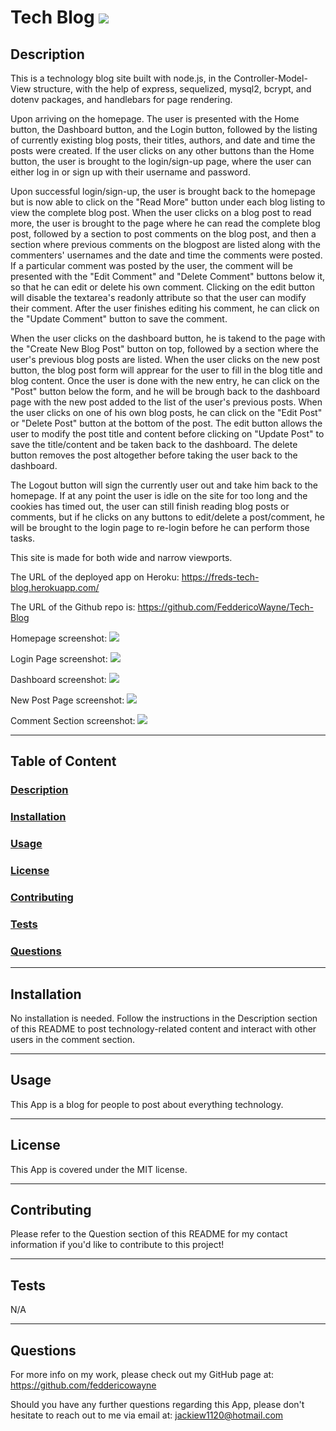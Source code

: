 # Tech Blog <img src="https://img.shields.io/badge/license-MIT-yellow?style=plastic">

  ## <a id="Description">Description</a> 

  This is a technology blog site built with node.js, in the Controller-Model-View structure, with the help of express, sequelized, mysql2, bcrypt, and dotenv packages, and handlebars for page rendering.

  Upon arriving on the homepage. The user is presented with the Home button, the Dashboard button, and the Login button, followed by the listing of currently existing blog posts, their titles, authors, and date and time the posts were created. If the user clicks on any other buttons than the Home button, the user is brought to the login/sign-up page, where the user can either log in or sign up with their username and password.

  Upon successful login/sign-up, the user is brought back to the homepage but is now able to click on the "Read More" button under each blog listing to view the complete blog post. When the user clicks on a blog post to read more, the user is brought to the page where he can read the complete blog post, followed by a section to post comments on the blog post, and then a section where previous comments on the blogpost are listed along with the commenters' usernames and the date and time the comments were posted. If a particular comment was posted by the user, the comment will be presented with the "Edit Comment" and "Delete Comment" buttons below it, so that he can edit or delete his own comment. Clicking on the edit button will disable the textarea's readonly attribute so that the user can modify their comment. After the user finishes editing his comment, he can click on the "Update Comment" button to save the comment. 

  When the user clicks on the dashboard button, he is takend to the page with the "Create New Blog Post" button on top, followed by a section where the user's previous blog posts are listed. When the user clicks on the new post button, the blog post form will apprear for the user to fill in the blog title and blog content. Once the user is done with the new entry, he can click on the "Post" button below the form, and he will be brough back to the dashboard page with the new post added to the list of the user's previous posts. When the user clicks on one of his own blog posts, he can click on the "Edit Post" or "Delete Post" button at the bottom of the post. The edit button allows the user to modify the post title and content before clicking on "Update Post" to save the title/content and be taken back to the dashboard. The delete button removes the post altogether before taking the user back to the dashboard.

  The Logout button will sign the currently user out and take him back to the homepage. If at any point the user is idle on the site for too long and the cookies has timed out, the user can still finish reading blog posts or comments, but if he clicks on any buttons to edit/delete a post/comment, he will be brought to the login page to re-login before he can perform those tasks. 

  This site is made for both wide and narrow viewports.

  The URL of the deployed app on Heroku: https://freds-tech-blog.herokuapp.com/
  
  The URL of the Github repo is: https://github.com/FeddericoWayne/Tech-Blog

  
  Homepage screenshot:
  <img src="./assets/images/Homepage-screenshot.png">

  Login Page screenshot:
  <img src="./assets/images/Login screenshot.png">

  Dashboard screenshot:
  <img src="./assets/images/Dashboard-screenshot.png">

  New Post Page screenshot:
  <img src="./assets/images/New-post-screenshot.png">

  Comment Section screenshot:
  <img src="./assets/images/Comment-screenshot.png">

***

  ## Table of Content

  ### [Description](#Description)
  ### [Installation](#Installation)
  ### [Usage](#Usage)
  ### [License](#License)
  ### [Contributing](#Contributing)
  ### [Tests](#Tests)
  ### [Questions](#Questions)

***

  ## <a id="Installation">Installation</a>

  No installation is needed. Follow the instructions in the Description section of this README to post technology-related content and interact with other users in the comment section.

***

  ## <a id="Usage">Usage</a>

  This App is a blog for people to post about everything technology.

***

  ## <a id="License">License</a>
  
  This App is covered under the MIT license.

  
***

  ## <a id="Contributing">Contributing</a>

  Please refer to the Question section of this README for my contact information if you'd like to contribute to this project!

***

  ## <a id="Tests">Tests</a>

  N/A
  

***

  ## <a id="Questions">Questions</a>

  For more info on my work, please check out my GitHub page at: https://github.com/feddericowayne
  
  Should you have any further questions regarding this App, please don't hesitate to reach out to me via email at: <a href="mailto:jackiew1120@hotmail.com">jackiew1120@hotmail.com</a>

  